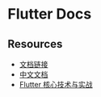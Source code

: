 # Flutter Docs

## Resources

- [文档链接](https://docs.flutter.dev)
- [中文文档](https://docs.flutter.cn/)
- [Flutter 核心技术与实战](https://time.geekbang.org/column/intro/100031001?tab=catalog)
